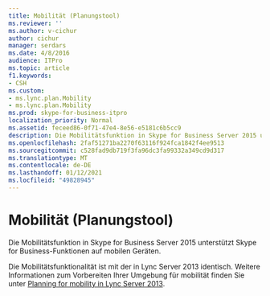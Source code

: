 ```yaml
---
title: Mobilität (Planungstool)
ms.reviewer: ''
ms.author: v-cichur
author: cichur
manager: serdars
ms.date: 4/8/2016
audience: ITPro
ms.topic: article
f1.keywords:
- CSH
ms.custom:
- ms.lync.plan.Mobility
- ms.lync.plan.Mobility
ms.prod: skype-for-business-itpro
localization_priority: Normal
ms.assetid: feceed86-0f71-47e4-8e56-e5181c6b5cc9
description: Die Mobilitätsfunktion in Skype for Business Server 2015 unterstützt Skype for Business-Funktionen auf mobilen Geräten.
ms.openlocfilehash: 2faf51271ba2270f63116f924fca1842f4ee9513
ms.sourcegitcommit: c528fad9db719f3fa96dc3fa99332a349cd9d317
ms.translationtype: MT
ms.contentlocale: de-DE
ms.lasthandoff: 01/12/2021
ms.locfileid: "49828945"
---
```

# <a name="mobility-planning-tool"></a>Mobilität (Planungstool)
 
Die Mobilitätsfunktion in Skype for Business Server 2015 unterstützt Skype for Business-Funktionen auf mobilen Geräten.
  
Die Mobilitätsfunktionalität ist mit der in Lync Server 2013 identisch. Weitere Informationen zum Vorbereiten Ihrer Umgebung für mobilität finden Sie unter [Planning for mobility in Lync Server 2013](https://technet.microsoft.com/library/hh689981%28v=ocs.15%29.aspx).
  

